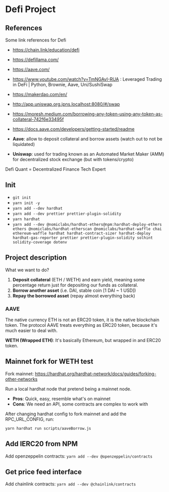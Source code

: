 # Defi Project

## References

Some link references for Defi

- <https://chain.link/education/defi>
- <https://defillama.com/>
- <https://aave.com/>
- <https://www.youtube.com/watch?v=TmNGAvI-RUA> : Leveraged Trading in DeFi | Python, Brownie, Aave, Uni/SushiSwap
- <https://makerdao.com/en/>
- <http://app.uniswap.org.ipns.localhost:8080/#/swap>
- <https://moresh.medium.com/borrowing-any-token-using-any-token-as-collateral-742f6e33495f>
- <https://docs.aave.com/developers/getting-started/readme>

- **Aave**: allow to deposit collateral and borrow assets (watch out to not be liquidated)
- **Uniswap**: used for trading known as an Automated Market Maker (AMM) for decentralized stock exchange (but with tokens/crypto)

Defi Quant = Decentralized Finance Tech Expert

## Init

- `git init`
- `yarn init -y`
- `yarn add --dev hardhat`
- `yarn add --dev prettier prettier-plugin-solidity`
- `yarn hardhat`
- `yarn add --dev @nomiclabs/hardhat-ethers@npm:hardhat-deploy-ethers ethers @nomiclabs/hardhat-etherscan @nomiclabs/hardhat-waffle chai ethereum-waffle hardhat hardhat-contract-sizer hardhat-deploy hardhat-gas-reporter prettier prettier-plugin-solidity solhint solidity-coverage dotenv`

## Project description

What we want to do?

1. **Deposit collateral** (ETH / WETH) and earn yield, meaning some percentage return just for depositing our funds as collateral.
2. **Borrow another asset** (i.e. DAI, stable coin [1 DAI ~ 1 USD])
3. **Repay the borrowed asset** (repay almost everything back)

### AAVE

The native currency ETH is not an ERC20 token, it is the native blockchain token.
The protocol AAVE treats everything as ERC20 token, because it's much easier to deal with.

**WETH (Wrapped ETH)**: It's basically Ethereum, but wrapped in and ERC20 token.

## Mainnet fork for WETH test

Fork mainnet: <https://hardhat.org/hardhat-network/docs/guides/forking-other-networks>

Run a local hardhat node that pretend being a mainnet node.

- **Pros**: Quick, easy, resemble what's on mainnet
- **Cons**: We need an API, some contracts are complex to work with

After changing hardhat config to fork mainnet and add the RPC_URL_CONFIG, run:

`yarn hardhat run scripts/aaveBorrow.js`

## Add IERC20 from NPM

Add openzeppelin contracts: `yarn add --dev @openzeppelin/contracts`

## Get price feed interface

Add chainlink contracts: `yarn add --dev @chainlink/contracts`
